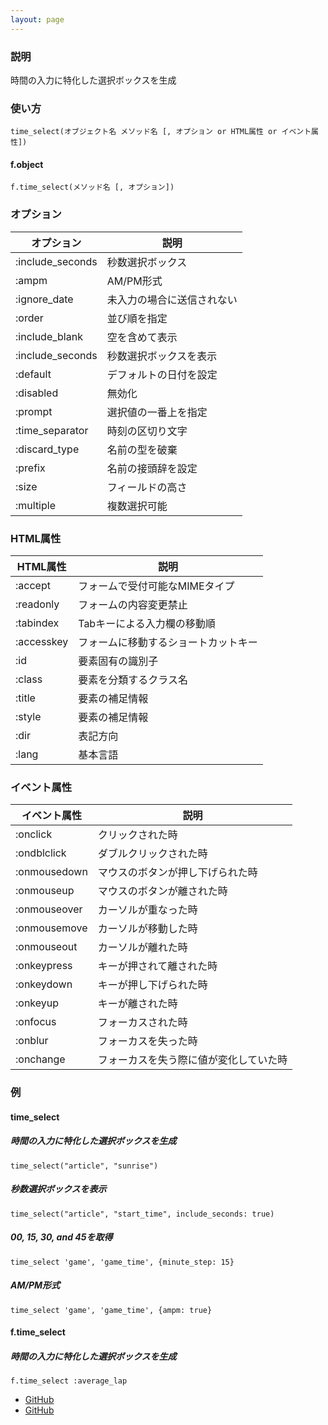 ```yaml
---
layout: page
---
```

### 説明
時間の入力に特化した選択ボックスを生成

### 使い方
    time_select(オブジェクト名 メソッド名 [, オプション or HTML属性 or イベント属性])

#### f.object
    f.time_select(メソッド名 [, オプション])

### オプション

オプション            | 説明
-----------------|-------------
:include_seconds | 秒数選択ボックス
:ampm            | AM/PM形式
:ignore_date     | 未入力の場合に送信されない
:order           | 並び順を指定
:include_blank   | 空を含めて表示
:include_seconds | 秒数選択ボックスを表示
:default         | デフォルトの日付を設定
:disabled        | 無効化
:prompt          | 選択値の一番上を指定
:time_separator  | 時刻の区切り文字
:discard_type    | 名前の型を破棄
:prefix          | 名前の接頭辞を設定
:size            | フィールドの高さ
:multiple        | 複数選択可能

### HTML属性

HTML属性   | 説明
-----------|-------------------
:accept    | フォームで受付可能なMIMEタイプ
:readonly  | フォームの内容変更禁止
:tabindex  | Tabキーによる入力欄の移動順
:accesskey | フォームに移動するショートカットキー
:id        | 要素固有の識別子
:class     | 要素を分類するクラス名
:title     | 要素の補足情報
:style     | 要素の補足情報
:dir       | 表記方向
:lang      | 基本言語

### イベント属性

イベント属性     | 説明
-------------|--------------------
:onclick     | クリックされた時
:ondblclick  | ダブルクリックされた時
:onmousedown | マウスのボタンが押し下げられた時
:onmouseup   | マウスのボタンが離された時
:onmouseover | カーソルが重なった時
:onmousemove | カーソルが移動した時
:onmouseout  | カーソルが離れた時
:onkeypress  | キーが押されて離された時
:onkeydown   | キーが押し下げられた時
:onkeyup     | キーが離された時
:onfocus     | フォーカスされた時
:onblur      | フォーカスを失った時
:onchange    | フォーカスを失う際に値が変化していた時

### 例
#### time_select
##### 時間の入力に特化した選択ボックスを生成
    time_select("article", "sunrise")

##### 秒数選択ボックスを表示
    time_select("article", "start_time", include_seconds: true)

##### 00, 15, 30, and 45を取得
    time_select 'game', 'game_time', {minute_step: 15}

##### AM/PM形式
    time_select 'game', 'game_time', {ampm: true}

#### f.time_select
##### 時間の入力に特化した選択ボックスを生成
    f.time_select :average_lap


* [GitHub](https://github.com/rails/rails/blob/f33d52c95217212cbacc8d5e44b5a8e3cdc6f5b3/actionview/lib/action_view/helpers/date_helper.rb#L323)
* [GitHub](https://github.com/rails/rails/blob/f33d52c95217212cbacc8d5e44b5a8e3cdc6f5b3/actionview/lib/action_view/helpers/date_helper.rb#L1183)